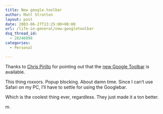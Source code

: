 ```yaml
---
title: New google.toolbar
author: Matt Stratton
layout: post
date: 2003-06-27T13:25:00+00:00
url: /life-in-general/new-googletoolbar
dsq_thread_id:
  - 28246898
categories:
  - Personal

---
```

Thanks to [Chris Pirillo][1] for pointing out that the [new Google Toolbar][2] is available.

This thing roxxors. Popup blocking. About damn time. Since I can&#8217;t use Safari on my PC, I&#8217;ll have to settle for using the Googlebar.

Which is the coolest thing ever, regardless. They just made it a ton better.

m.

 [1]: https://chris.pirillo.com/secret/
 [2]: https://toolbar.google.com/index-beta.php